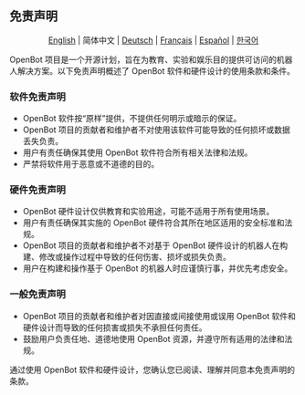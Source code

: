 ## 免责声明

<p align="center">
  <a href="DISCLAIMER.md">English</a> |
  <span>简体中文</span> |
  <a href="DISCLAIMER.de-DE.md">Deutsch</a> |
  <a href="DISCLAIMER.fr-FR.md">Français</a> |
  <a href="DISCLAIMER.es-ES.md">Español</a> |
  <a href="DISCLAIMER.ko-KR.md">한국어</a>
</p>

OpenBot 项目是一个开源计划，旨在为教育、实验和娱乐目的提供可访问的机器人解决方案。以下免责声明概述了 OpenBot 软件和硬件设计的使用条款和条件。

### 软件免责声明

- OpenBot 软件按“原样”提供，不提供任何明示或暗示的保证。
- OpenBot 项目的贡献者和维护者不对使用该软件可能导致的任何损坏或数据丢失负责。
- 用户有责任确保其使用 OpenBot 软件符合所有相关法律和法规。
- 严禁将软件用于恶意或不道德的目的。

### 硬件免责声明

- OpenBot 硬件设计仅供教育和实验用途，可能不适用于所有使用场景。
- 用户有责任确保其实施的 OpenBot 硬件符合其所在地区适用的安全标准和法规。
- OpenBot 项目的贡献者和维护者不对基于 OpenBot 硬件设计的机器人在构建、修改或操作过程中导致的任何伤害、损坏或损失负责。
- 用户在构建和操作基于 OpenBot 的机器人时应谨慎行事，并优先考虑安全。

### 一般免责声明

- OpenBot 项目的贡献者和维护者对因直接或间接使用或误用 OpenBot 软件和硬件设计而导致的任何损害或损失不承担任何责任。
- 鼓励用户负责任地、道德地使用 OpenBot 资源，并遵守所有适用的法律和法规。

通过使用 OpenBot 软件和硬件设计，您确认您已阅读、理解并同意本免责声明的条款。